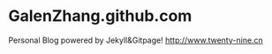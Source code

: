 GalenZhang.github.com
================

Personal Blog powered by Jekyll&amp;Gitpage! http://www.twenty-nine.cn
